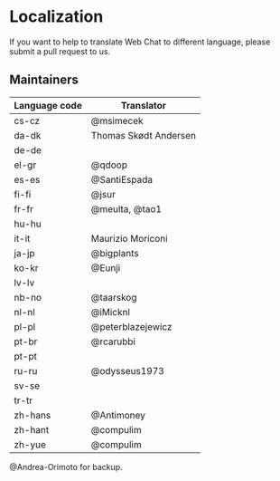 # Localization

If you want to help to translate Web Chat to different language, please submit a pull request to us.

## Maintainers

| Language code  | Translator            |
| -------------- | --------------------- |
| cs-cz          | @msimecek             |
| da-dk          | Thomas Skødt Andersen |
| de-de          |                       |
| el-gr          | @qdoop                |
| es-es          | @SantiEspada          |
| fi-fi          | @jsur                 |
| fr-fr          | @meulta, @tao1        |
| hu-hu          |                       |
| it-it          | Maurizio Moriconi     |
| ja-jp          | @bigplants            |
| ko-kr          | @Eunji                |
| lv-lv          |                       |
| nb-no          | @taarskog             |
| nl-nl          | @iMicknl              |
| pl-pl          | @peterblazejewicz     |
| pt-br          | @rcarubbi             |
| pt-pt          |                       |
| ru-ru          | @odysseus1973         |
| sv-se          |                       |
| tr-tr          |                       |
| zh-hans        | @Antimoney            |
| zh-hant        | @compulim             |
| zh-yue         | @compulim             |

@Andrea-Orimoto for backup.
